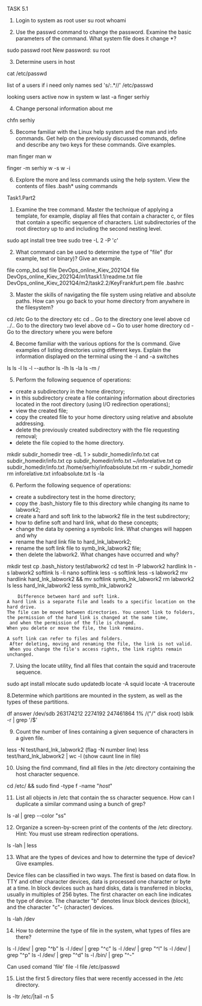 TASK 5.1

1. Login to system as root user
su root
whoami

2. Use the passwd command to change the password. Examine the basic
parameters of the command. What system file does it change *?

sudo passwd root
 New password:
su root	

3. Determine users in host

cat /etc/passwd

 list of a users
  if i need only names
sed 's/:.*//' /etc/passwd

  looking users active now in system
w
last -a
finger serhiy

4. Change personal information about me

chfn serhiy

5. Become familiar with the Linux help system and the man and info commands.
Get help on the previously discussed commands, define and describe any two
keys for these commands. Give examples.

man finger
man w

finger -m serhiy
w -s
w -i

6. Explore the more and less commands using the help system. View the contents
of files .bash* using commands

  Task1.Part2
1. Examine the tree command. Master the technique of applying a template, for
example, display all files that contain a character c, or files that contain a
specific sequence of characters. List subdirectories of the root directory up to
and including the second nesting level.

sudo apt install tree
tree
sudo tree -L 2 -P '*c*'

2. What command can be used to determine the type of "file" (for example, text or
binary)? Give an example.

file comp_bd.sql
file DevOps_online_Kiev_2021Q4
file DevOps_online_Kiev_2021Q4/m1/task1.1/readme.txt
file DevOps_online_Kiev_2021Q4/m2/task2.2/KeyFrankfurt.pem
file .bashrc

3. Master the skills of navigating the file system using relative and absolute paths.
How can you go back to your home directory from anywhere in the filesystem?

cd /etc Go to the directory etc
cd ..   Go to the directory one level above
cd ../.. Go to the directory two level above
cd ~     Go to user home directory
cd -     Go to the directory where you were before

4. Become familiar with the various options for the ls command. Give examples
of listing directories using different keys. Explain the information displayed on
the terminal using the -l and -a switches

ls
ls -l
ls -l --author
ls -lh
ls -la
ls -m /

5. Perform the following sequence of operations:
- create a subdirectory in the home directory;
- in this subdirectory create a file containing information about directories
located in the root directory (using I/O redirection operations);
- view the created file;
- copy the created file to your home directory using relative and absolute
addressing.
- delete the previously created subdirectory with the file requesting removal;
- delete the file copied to the home directory.

mkdir subdir_homedir
tree -dL 1 > subdir_homedir/info.txt
cat subdir_homedir/info.txt
cp subdir_homedir/info.txt ~/inforelative.txt 
cp subdir_homedir/info.txt /home/serhiy/infoabsolute.txt
rm -r subdir_homedir
rm inforelative.txt infoabsolute.txt
ls -la

6. Perform the following sequence of operations:
- create a subdirectory test in the home directory;
- copy the .bash_history file to this directory while changing its name to
labwork2;
- create a hard and soft link to the labwork2 file in the test subdirectory;
- how to define soft and hard link, what do these
concepts;
- change the data by opening a symbolic link. What changes will happen and
why
- rename the hard link file to hard_lnk_labwork2;
- rename the soft link file to symb_lnk_labwork2 file;
- then delete the labwork2. What changes have occurred and why?

mkdir test
cp .bash_history test/labwork2
cd test
ln -P labwork2 hardlink
ln -s labwork2 softlink
ls -li
nano softlink
less -s softlink
less -s labwork2
mv hardlink hard_lnk_labwork2 && mv softlink symb_lnk_labwork2
rm labwork2
ls 
less hard_lnk_labwork2
less symb_lnk_labwork2

		Difference between hard and soft link.
	A hard link is a separate file and leads to a specific location on the hard drive.
 	The file can be moved between directories. You cannot link to folders, 
	the permission of the hard link is changed at the same time,
	 and when the permission of the file is changed. 
	When you delete or move the file, the link remains.

	A soft link can refer to files and folders.
	 After deleting, moving and renaming the file, the link is not valid.
	 When you change the file's access rights, the link rights remain unchanged.


7. Using the locate utility, find all files that contain the squid and traceroute
sequence.

sudo apt install mlocate
sudo updatedb
locate -A squid
locate -A traceroute

8.Determine which partitions are mounted in the system, as well as the types of
these partitions.

df 		answer /dev/sdb       263174212   2274192 247461864   1% /("/" disk root)
lsblk -r | grep '/$'

9. Count the number of lines containing a given sequence of characters in a given
file.

less -N test/hard_lnk_labwork2   (flag -N number line)
less test/hard_lnk_labwork2 | wc -l (show caunt line in file)

10. Using the find command, find all files in the /etc directory containing the
host character sequence.

cd /etc/ && sudo find -type f -name "*host*"

11. List all objects in /etc that contain the ss character sequence. How can I
duplicate a similar command using a bunch of grep?

ls -al | grep --color "ss"

12. Organize a screen-by-screen print of the contents of the /etc directory. Hint:
You must use stream redirection operations.

ls -lah | less

13. What are the types of devices and how to determine the type of device? Give
examples.

Device files can be classified in two ways. The first is based on data flow.
In TTY and other character devices, data is processed one character or byte at a time.
In block devices such as hard disks, data is transferred in blocks,
usually in multiples of 256 bytes. The first character on each line indicates the type of device.
	The character "b" denotes linux block devices (block),
and the character "c"- (character) devices.

ls -lah /dev

14. How to determine the type of file in the system, what types of files are there?

ls -l /dev/ | grep "^b"
ls -l /dev/ | grep "^c"
ls -l /dev/ | grep "^l"
ls -l /dev/ | grep "^p"
ls -l /dev/ | grep "^d"
ls -l /bin/ | grep "^-"

Can used comand 'file'
file -l
file /etc/passwd

15. List the first 5 directory files that were recently accessed in the /etc
directory.

ls -ltr /etc/|tail -n 5



